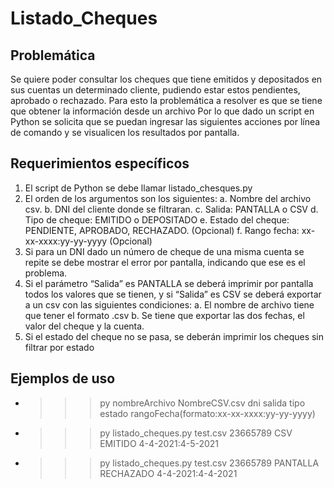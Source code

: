 # Listado_Cheques

## Problemática 
Se quiere poder consultar los cheques que tiene emitidos y depositados en sus 
cuentas un determinado cliente, pudiendo estar estos pendientes, aprobado o 
rechazado.
Para esto la problemática a resolver es que se tiene que obtener la información 
desde un archivo
Por lo que dado un script en Python se solicita que se puedan ingresar las 
siguientes acciones por línea de comando y se visualicen los resultados por 
pantalla.

## Requerimientos específicos 
1. El script de Python se debe llamar listado_chesques.py
2. El orden de los argumentos son los siguientes: 
a. Nombre del archivo csv.
b. DNI del cliente donde se filtraran.
c. Salida: PANTALLA o CSV
d. Tipo de cheque: EMITIDO o DEPOSITADO
e. Estado del cheque: PENDIENTE, APROBADO, RECHAZADO. (Opcional)
f. Rango fecha: xx-xx-xxxx:yy-yy-yyyy (Opcional)
3. Si para un DNI dado un número de cheque de una misma cuenta se repite se 
debe mostrar el error por pantalla, indicando que ese es el problema.
4. Si el parámetro “Salida” es PANTALLA se deberá imprimir por pantalla todos
los valores que se tienen, y si “Salida” es CSV se deberá exportar a un csv 
con las siguientes condiciones:
a. El nombre de archivo tiene que tener el formato 
<DNI><TIMESTAMPS ACTUAL>.csv
b. Se tiene que exportar las dos fechas, el valor del cheque y la cuenta.
5. Si el estado del cheque no se pasa, se deberán imprimir los cheques sin 
filtrar por estado

## Ejemplos de uso
* >>> py nombreArchivo NombreCSV.csv dni salida tipo estado rangoFecha(formato:xx-xx-xxxx:yy-yy-yyyy)

* >>> py listado_cheques.py test.csv 23665789 CSV EMITIDO 4-4-2021:4-5-2021

* >>> py listado_cheques.py test.csv 23665789 PANTALLA RECHAZADO 4-4-2021:4-4-2021
